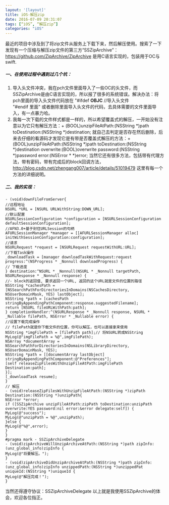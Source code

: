 ```yaml
---
layout: '[layout]'
title: iOS-解压zip
date: 2016-07-09 20:31:07
tags: [“iOS”, “解压zip”]
categories: "iOS"
---
```


最近的项目中涉及到了将zip文件从服务上下载下来，然后解压使用。搜索了一下发现有一个压缩与解压zip文件的第三方“SSZipArchive”：https://github.com/ZipArchive/ZipArchive 是用C语言实现的，包装用于OC与swift.
##### 一、在使用过程中遇到过几个坑：
1. 导入头文件冲突，我在pch文件里面导入了一些OC的头文件，而SSZipArchive是由C语言实现的，所以报了很多的系统错误。解决办法：将pch里面的导入头文件代码放在
"#ifdef __OBJC__
//导入头文件     
"#endif 里面"
  或者删除里面导入头文件的代码，去具体需要的文件里面导入，有一点暴力哈。
2. 我每一次下载的文件样式都是一样的，所以希望覆盖式的解压，一开始没有注意以为它只有解压方法：+ (BOOL)unzipFileAtPath:(NSString *)path toDestination:(NSString *)destination;
就自己去判定是否存在然后删除，后来去仔细的看源码才发现它是有带是否覆盖式解压的方法：+ (BOOL)unzipFileAtPath:(NSString *)path toDestination:(NSString *)destination overwrite:(BOOL)overwrite password:(NSString *)password error:(NSError * *)error;
当然它还有很多方法，包括带有代理方法，带有密码，带有完成后的block回调方法，
http://blog.csdn.net/zhengang007/article/details/51019479
这里有每一个方法的详细说明。

##### 二、我的实现：
```
- (void)downFileFromServer{
//远程地址
NSURL *URL = [NSURL URLWithString:DOWN_URL];
//默认配置
NSURLSessionConfiguration *configuration = [NSURLSessionConfiguration defaultSessionConfiguration];
//AFN3.0+基于封住URLSession的句柄
AFURLSessionManager *manager = [[AFURLSessionManager alloc] initWithSessionConfiguration:configuration];
//请求
NSURLRequest *request = [NSURLRequest requestWithURL:URL];
//下载Task操作
_downloadTask = [manager downloadTaskWithRequest:request progress:^(NSProgress * _Nonnull downloadProgress) {
// 下载进度
} destination:^NSURL * _Nonnull(NSURL * _Nonnull targetPath, NSURLResponse * _Nonnull response) {
//- block的返回值, 要求返回一个URL, 返回的这个URL就是文件的位置的路径
NSString *cachesPath = [NSSearchPathForDirectoriesInDomains(NSCachesDirectory, NSUserDomainMask, YES) lastObject];
NSString *path = [cachesPath stringByAppendingPathComponent:response.suggestedFilename];
return [NSURL fileURLWithPath:path];
} completionHandler:^(NSURLResponse * _Nonnull response, NSURL * _Nullable filePath, NSError * _Nullable error) {
//设置下载完成操作
// filePath就是你下载文件的位置，你可以解压，也可以直接拿来使用
NSString *imgFilePath = [filePath path];// 将NSURL转成NSString
MyLog(@"imgFilePath = %@",imgFilePath);
NSArray *documentArray =  NSSearchPathForDirectoriesInDomains(NSLibraryDirectory, NSUserDomainMask, YES);
NSString *path = [[documentArray lastObject] stringByAppendingPathComponent:@"Preferences"];
[self releaseZipFilesWithUnzipFileAtPath:imgFilePath Destination:path];
}];
[_downloadTask resume];
}
// 解压
- (void)releaseZipFilesWithUnzipFileAtPath:(NSString *)zipPath Destination:(NSString *)unzipPath{
NSError *error;
if ([SSZipArchive unzipFileAtPath:zipPath toDestination:unzipPath overwrite:YES password:nil error:&error delegate:self]) {
MyLog(@"success");
MyLog(@"unzipPath = %@",unzipPath);
}else {
MyLog(@"%@",error);
}
}
#pragma mark - SSZipArchiveDelegate
- (void)zipArchiveWillUnzipArchiveAtPath:(NSString *)path zipInfo:(unz_global_info)zipInfo {
MyLog(@"将要解压。");
}
- (void)zipArchiveDidUnzipArchiveAtPath:(NSString *)path zipInfo:(unz_global_info)zipInfo unzippedPath:(NSString *)unzippedPat uniqueId:(NSString *)uniqueId {
MyLog(@"解压完成！");
}
```

  当然还得遵守协议：SSZipArchiveDelegate
  以上就是我使用SSZipArchive的体会，欢迎各位指正。